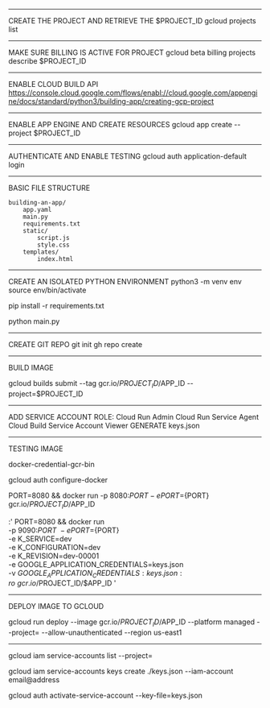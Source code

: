 *************************************************
CREATE THE PROJECT AND RETRIEVE THE $PROJECT_ID
gcloud projects list

**************************************************
MAKE SURE BILLING IS ACTIVE FOR PROJECT
gcloud beta billing projects describe $PROJECT_ID

*************************************************
ENABLE CLOUD BUILD API
https://console.cloud.google.com/flows/enabl://cloud.google.com/appengine/docs/standard/python3/building-app/creating-gcp-project

**************************************************
ENABLE APP ENGINE AND CREATE RESOURCES
gcloud app create --project $PROJECT_ID

*************************************************
AUTHENTICATE AND ENABLE TESTING
gcloud auth application-default login

**************************************************
BASIC FILE STRUCTURE

    building-an-app/
        app.yaml
        main.py
        requirements.txt
        static/
            script.js
            style.css
        templates/
            index.html

*************************************************
CREATE AN ISOLATED PYTHON ENVIRONMENT
python3 -m venv env
source env/bin/activate

pip install -r requirements.txt

python main.py

**************************************************
CREATE GIT REPO
git init
gh repo create

*************************************************
BUILD IMAGE

gcloud builds submit --tag gcr.io/$PROJECT_ID/$APP_ID --project=$PROJECT_ID

**************************************************
ADD SERVICE ACCOUNT
ROLE: 
	Cloud Run Admin
	Cloud Run Service Agent
	Cloud Build Service Account
	Viewer
GENERATE keys.json

*************************************************
TESTING IMAGE


docker-credential-gcr-bin 

gcloud auth configure-docker

PORT=8080 && docker run -p 8080:${PORT} -e PORT=${PORT} gcr.io/$PROJECT_ID/$APP_ID

:'
PORT=8080 && docker run \
-p 9090:${PORT} \
-e PORT=${PORT} \
-e K_SERVICE=dev \
-e K_CONFIGURATION=dev \
-e K_REVISION=dev-00001 \
-e GOOGLE_APPLICATION_CREDENTIALS=keys.json \
-v $GOOGLE_APPLICATION_CREDENTIALS:keys.json:ro \
gcr.io/$PROJECT_ID/$APP_ID
'

**************************************************
DEPLOY IMAGE TO GCLOUD

gcloud run deploy --image gcr.io/$PROJECT_ID/$APP_ID --platform managed --project= --allow-unauthenticated --region us-east1

*************************************************

gcloud iam service-accounts list --project=

gcloud iam service-accounts keys create ./keys.json --iam-account email@address

gcloud auth activate-service-account --key-file=keys.json
